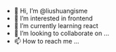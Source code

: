 - 👋 Hi, I’m @liushuangisme
- 👀 I’m interested in frontend
- 🌱 I’m currently learning react
- 💞️ I’m looking to collaborate on ...
- 📫 How to reach me ...

<!---
liushuangisme/liushuangisme is a ✨ special ✨ repository because its `README.md` (this file) appears on your GitHub profile.
You can click the Preview link to take a look at your changes.
--->
